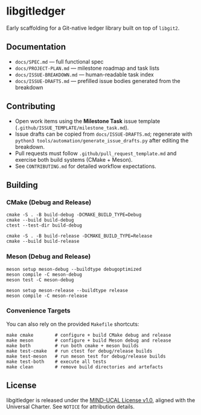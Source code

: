 # libgitledger

Early scaffolding for a Git-native ledger library built on top of `libgit2`.

## Documentation

- `docs/SPEC.md` — full functional spec
- `docs/PROJECT-PLAN.md` — milestone roadmap and task lists
- `docs/ISSUE-BREAKDOWN.md` — human-readable task index
- `docs/ISSUE-DRAFTS.md` — prefilled issue bodies generated from the breakdown

## Contributing

- Open work items using the **Milestone Task** issue template (`.github/ISSUE_TEMPLATE/milestone_task.md`).
- Issue drafts can be copied from `docs/ISSUE-DRAFTS.md`; regenerate with `python3 tools/automation/generate_issue_drafts.py` after editing the breakdown.
- Pull requests must follow `.github/pull_request_template.md` and exercise both build systems (CMake + Meson).
- See `CONTRIBUTING.md` for detailed workflow expectations.

## Building

### CMake (Debug and Release)

```
cmake -S . -B build-debug -DCMAKE_BUILD_TYPE=Debug
cmake --build build-debug
ctest --test-dir build-debug

cmake -S . -B build-release -DCMAKE_BUILD_TYPE=Release
cmake --build build-release
```

### Meson (Debug and Release)

```
meson setup meson-debug --buildtype debugoptimized
meson compile -C meson-debug
meson test -C meson-debug

meson setup meson-release --buildtype release
meson compile -C meson-release
```

### Convenience Targets

You can also rely on the provided `Makefile` shortcuts:

```
make cmake        # configure + build CMake debug and release
make meson        # configure + build Meson debug and release
make both         # run both cmake + meson builds
make test-cmake   # run ctest for debug/release builds
make test-meson   # run meson test for debug/release builds
make test-both    # execute all tests
make clean        # remove build directories and artefacts
```

## License

libgitledger is released under the [MIND-UCAL License v1.0](LICENSE), aligned with the Universal Charter. See `NOTICE` for attribution details.
